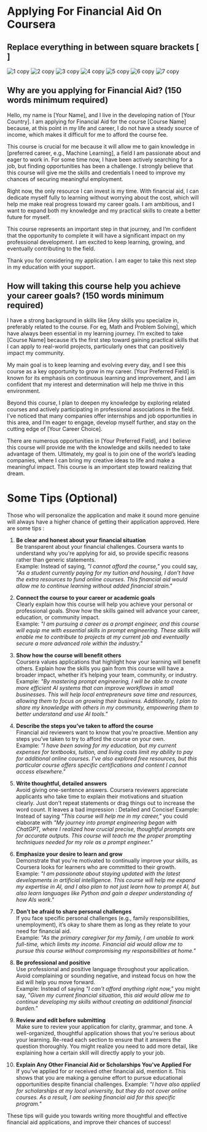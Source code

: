 # Applying For Financial Aid On Coursera 

## Replace everything in between square brackets [ ]
![1 copy](https://github.com/user-attachments/assets/093aaa8a-b5f5-4381-b143-18f6558ea5f6)
![2 copy](https://github.com/user-attachments/assets/a6416ed9-13b2-4501-8e41-e565ae03d580)
![3 copy](https://github.com/user-attachments/assets/50f481f1-8f5e-45bf-9a96-6923eafdd5c3)
![4 copy](https://github.com/user-attachments/assets/eab45425-8f56-44f3-961e-045945ffe128)
![5 copy](https://github.com/user-attachments/assets/74cce910-b07f-4f56-88ce-6cf43c4cf28b)
![6 copy](https://github.com/user-attachments/assets/6262addc-4510-459a-8c57-5f20b7140abc)
![7 copy](https://github.com/user-attachments/assets/2535c6c1-066f-4794-a9ce-98f42dd61f00)


## Why are you applying for Financial Aid? (150 words minimum required)
Hello, my name is [Your Name], and I live in the developing nation of [Your Country]. I am applying for Financial Aid for the course [Course Name] because, at this point in my life and career, I do not have a steady source of income, which makes it difficult for me to afford the course fee.

This course is crucial for me because it will allow me to gain knowledge in [preferred career, e.g., Machine Learning], a field I am passionate about and eager to work in. For some time now, I have been actively searching for a job, but finding opportunities has been a challenge. I strongly believe that this course will give me the skills and credentials I need to improve my chances of securing meaningful employment.

Right now, the only resource I can invest is my time. With financial aid, I can dedicate myself fully to learning without worrying about the cost, which will help me make real progress toward my career goals. I am ambitious, and I want to expand both my knowledge and my practical skills to create a better future for myself.

This course represents an important step in that journey, and I’m confident that the opportunity to complete it will have a significant impact on my professional development. I am excited to keep learning, growing, and eventually contributing to the field.

Thank you for considering my application. I am eager to take this next step in my education with your support.


## How will taking this course help you achieve your career goals? (150 words minimum required)
I have a strong background in skills like [Any skills you specialize in, preferably related to the course. For eg, Math and Problem Solving], which have always been essential in my learning journey. I’m excited to take [Course Name] because it’s the first step toward gaining practical skills that I can apply to real-world projects, particularly ones that can positively impact my community.

My main goal is to keep learning and evolving every day, and I see this course as a key opportunity to grow in my career. [Your Preferred Field] is known for its emphasis on continuous learning and improvement, and I am confident that my interest and determination will help me thrive in this environment.

Beyond this course, I plan to deepen my knowledge by exploring related courses and actively participating in professional associations in the field. I’ve noticed that many companies offer internships and job opportunities in this area, and I’m eager to engage, develop myself further, and stay on the cutting edge of [Your Career Choice].

There are numerous opportunities in [Your Preferred Field], and I believe this course will provide me with the knowledge and skills needed to take advantage of them. Ultimately, my goal is to join one of the world’s leading companies, where I can bring my creative ideas to life and make a meaningful impact. This course is an important step toward realizing that dream.


# Some Tips (Optional)
Those who will personalize the application and make it sound more genuine will always have a higher chance of getting their application approved. Here are some tips :

1. **Be clear and honest about your financial situation**  
Be transparent about your financial challenges. Coursera wants to understand why you're applying for aid, so provide specific reasons rather than generic statements.  
Example: Instead of saying, *"I cannot afford the course,"* you could say, *"As a student currently paying for my tuition and housing, I don't have the extra resources to fund online courses. This financial aid would allow me to continue learning without added financial strain."*

2. **Connect the course to your career or academic goals**  
Clearly explain how this course will help you achieve your personal or professional goals. Show how the skills gained will advance your career, education, or community impact.  
Example: *"I am pursuing a career as a prompt engineer, and this course will equip me with essential skills in prompt engineering. These skills will enable me to contribute to projects at my current job and eventually secure a more advanced role within the industry."*

3. **Show how the course will benefit others**  
Coursera values applications that highlight how your learning will benefit others. Explain how the skills you gain from this course will have a broader impact, whether it’s helping your team, community, or industry.
Example: *"By mastering prompt engineering, I will be able to create more efficient AI systems that can improve workflows in small businesses. This will help local entrepreneurs save time and resources, allowing them to focus on growing their business. Additionally, I plan to share my knowledge with others in my community, empowering them to better understand and use AI tools."*

4. **Describe the steps you’ve taken to afford the course**  
Financial aid reviewers want to know that you're proactive. Mention any steps you’ve taken to try to afford the course on your own.  
Example: *"I have been saving for my education, but my current expenses for textbooks, tuition, and living costs limit my ability to pay for additional online courses. I’ve also explored free resources, but this particular course offers specific certifications and content I cannot access elsewhere."*

5. **Write thoughtful, detailed answers**  
Avoid giving one-sentence answers. Coursera reviewers appreciate applicants who take time to explain their motivations and situation clearly. Just don't repeat statements or drag things out to increase the word count. It leaves a bad impression : Detailed and Concise!
Example: Instead of saying *"This course will help me in my career,"* you could elaborate with *"My journey into prompt engineering began with ChatGPT, where I realized how crucial precise, thoughtful prompts are for accurate outputs. This course will teach me the proper prompting techniques needed for my role as a prompt engineer."*

6. **Emphasize your desire to learn and grow**  
Demonstrate that you're motivated to continually improve your skills, as Coursera looks for learners who are committed to their growth.  
Example: *"I am passionate about staying updated with the latest developments in artificial intelligence. This course will help me expand my expertise in AI, and I also plan to not just learn how to prompt AI, but also learn languages like Python and gain a deeper understanding of how AIs work."*

7. **Don’t be afraid to share personal challenges**  
If you face specific personal challenges (e.g., family responsibilities, unemployment), it’s okay to share them as long as they relate to your need for financial aid.  
Example: *"As the primary caregiver for my family, I am unable to work full-time, which limits my income. Financial aid would allow me to pursue this course without compromising my responsibilities at home."*

8. **Be professional and positive**  
Use professional and positive language throughout your application. Avoid complaining or sounding negative, and instead focus on how the aid will help you move forward.  
Example: Instead of saying *"I can't afford anything right now,"* you might say, *"Given my current financial situation, this aid would allow me to continue developing my skills without creating an additional financial burden."*

9. **Review and edit before submitting**  
Make sure to review your application for clarity, grammar, and tone. A well-organized, thoughtful application shows that you're serious about your learning. Re-read each section to ensure that it answers the question thoroughly. You might realize you need to add more detail, like explaining how a certain skill will directly apply to your job.

10. **Explain Any Other Financial Aid or Scholarships You've Applied For**  
If you’ve applied for or received other financial aid, mention it. This shows that you are making a genuine effort to pursue educational opportunities despite financial challenges.
Example: *"I have also applied for scholarships at my local university, but they do not cover online courses. As a result, I am seeking financial aid for this specific program."*

These tips will guide you towards writing more thoughtful and effective financial aid applications, and improve their chances of success!
